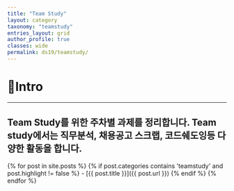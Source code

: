 ```yaml
---
title: "Team Study"
layout: category
taxonomy: "teamstudy"
entries_layout: grid
author_profile: true
classes: wide
permalink: ds19/teamstudy/
---
```


# 📌Intro
---
Team Study를 위한 주차별 과제를 정리합니다. Team study에서는 직무분석, 채용공고 스크랩, 코드쉐도잉등 다양한 활동을 합니다.
---



{% for post in site.posts %}
  {% if post.categories contains 'teamstudy' and post.highlight != false %}
    - [{{ post.title }}]({{ post.url }})
  {% endif %}
{% endfor %}
